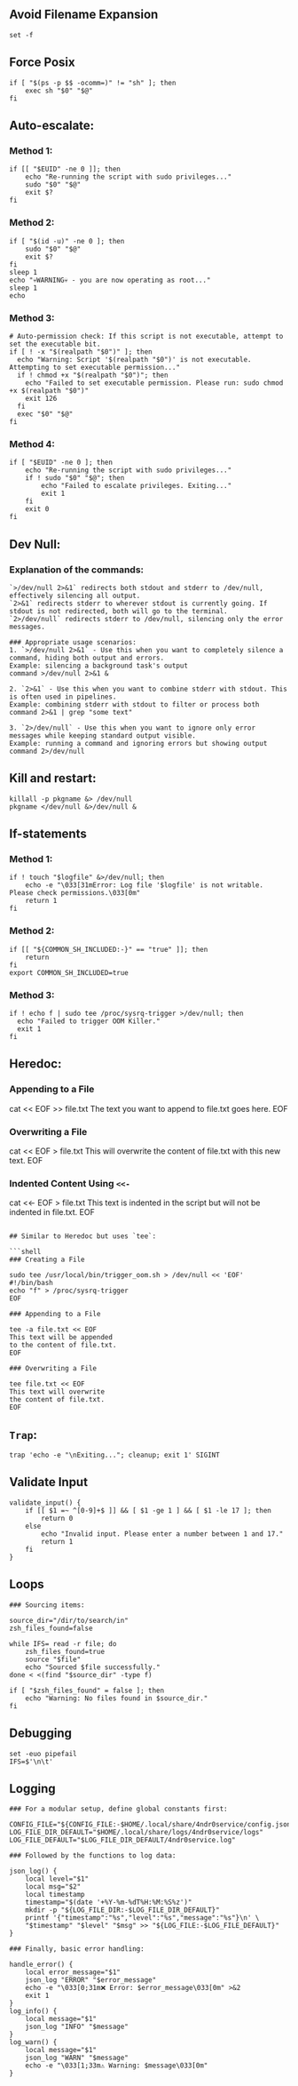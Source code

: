 ## Avoid Filename Expansion

```shell
set -f
```

## Force Posix

```shell
if [ "$(ps -p $$ -ocomm=)" != "sh" ]; then
    exec sh "$0" "$@"
fi
```

## Auto-escalate:

### Method 1:

```shell
if [[ "$EUID" -ne 0 ]]; then
    echo "Re-running the script with sudo privileges..."
    sudo "$0" "$@"
    exit $?
fi
```

### Method 2:

```shell
if [ "$(id -u)" -ne 0 ]; then
    sudo "$0" "$@"
    exit $?
fi
sleep 1
echo "💀WARNING💀 - you are now operating as root..."
sleep 1
echo
```

### Method 3:

```shell
# Auto-permission check: If this script is not executable, attempt to set the executable bit.
if [ ! -x "$(realpath "$0")" ]; then
  echo "Warning: Script '$(realpath "$0")' is not executable. Attempting to set executable permission..."
  if ! chmod +x "$(realpath "$0")"; then
    echo "Failed to set executable permission. Please run: sudo chmod +x $(realpath "$0")"
    exit 126
  fi
  exec "$0" "$@"
fi
```

### Method 4:

```shell
if [ "$EUID" -ne 0 ]; then
    echo "Re-running the script with sudo privileges..."
    if ! sudo "$0" "$@"; then
        echo "Failed to escalate privileges. Exiting..."
        exit 1
    fi
    exit 0
fi
```

## Dev Null:

### Explanation of the commands:
```shell
`>/dev/null 2>&1` redirects both stdout and stderr to /dev/null, effectively silencing all output.
`2>&1` redirects stderr to wherever stdout is currently going. If stdout is not redirected, both will go to the terminal.
`2>/dev/null` redirects stderr to /dev/null, silencing only the error messages.

### Appropriate usage scenarios:
1. `>/dev/null 2>&1` - Use this when you want to completely silence a command, hiding both output and errors.
Example: silencing a background task's output
command >/dev/null 2>&1 &

2. `2>&1` - Use this when you want to combine stderr with stdout. This is often used in pipelines.
Example: combining stderr with stdout to filter or process both
command 2>&1 | grep "some text"

3. `2>/dev/null` - Use this when you want to ignore only error messages while keeping standard output visible.
Example: running a command and ignoring errors but showing output
command 2>/dev/null
```

## Kill and restart:

```shell
killall -p pkgname &> /dev/null
pkgname </dev/null &>/dev/null &
```

## If-statements

### Method 1:

```shell
if ! touch "$logfile" &>/dev/null; then
    echo -e "\033[31mError: Log file '$logfile' is not writable. Please check permissions.\033[0m"
    return 1
fi
```

### Method 2:

```shell
if [[ "${COMMON_SH_INCLUDED:-}" == "true" ]]; then
    return
fi
export COMMON_SH_INCLUDED=true
```

### Method 3:

```shell
if ! echo f | sudo tee /proc/sysrq-trigger >/dev/null; then
  echo "Failed to trigger OOM Killer."
  exit 1
fi
```

## Heredoc:

### Appending to a File

cat << EOF >> file.txt
The text you want
to append to
file.txt goes here.
EOF

### Overwriting a File

cat << EOF > file.txt
This will overwrite
the content of file.txt
with this new text.
EOF

### Indented Content Using `<<-`

cat <<- EOF > file.txt
    This text is indented in the script
    but will not be indented in file.txt.
EOF
```

## Similar to Heredoc but uses `tee`:

```shell
### Creating a File

sudo tee /usr/local/bin/trigger_oom.sh > /dev/null << 'EOF'
#!/bin/bash
echo "f" > /proc/sysrq-trigger
EOF

### Appending to a File

tee -a file.txt << EOF
This text will be appended
to the content of file.txt.
EOF

### Overwriting a File

tee file.txt << EOF
This text will overwrite
the content of file.txt.
EOF
```

## `Trap`:

```shell
trap 'echo -e "\nExiting..."; cleanup; exit 1' SIGINT
```

## Validate Input

```shell
validate_input() {
    if [[ $1 =~ ^[0-9]+$ ]] && [ $1 -ge 1 ] && [ $1 -le 17 ]; then
        return 0
    else
        echo "Invalid input. Please enter a number between 1 and 17."
        return 1
    fi
}
```

## Loops

```shell
### Sourcing items:

source_dir="/dir/to/search/in"
zsh_files_found=false

while IFS= read -r file; do
    zsh_files_found=true
    source "$file"
    echo "Sourced $file successfully."
done < <(find "$source_dir" -type f)

if [ "$zsh_files_found" = false ]; then
    echo "Warning: No files found in $source_dir."
fi
```

## Debugging

```shell
set -euo pipefail
IFS=$'\n\t'
```

## Logging

```shell
### For a modular setup, define global constants first:

CONFIG_FILE="${CONFIG_FILE:-$HOME/.local/share/4ndr0service/config.json}"
LOG_FILE_DIR_DEFAULT="$HOME/.local/share/logs/4ndr0service/logs"
LOG_FILE_DEFAULT="$LOG_FILE_DIR_DEFAULT/4ndr0service.log"

### Followed by the functions to log data:

json_log() {
    local level="$1"
    local msg="$2"
    local timestamp
    timestamp="$(date '+%Y-%m-%dT%H:%M:%S%z')"
    mkdir -p "${LOG_FILE_DIR:-$LOG_FILE_DIR_DEFAULT}"
    printf '{"timestamp":"%s","level":"%s","message":"%s"}\n' \
    "$timestamp" "$level" "$msg" >> "${LOG_FILE:-$LOG_FILE_DEFAULT}"
}

### Finally, basic error handling:

handle_error() {
    local error_message="$1"
    json_log "ERROR" "$error_message"
    echo -e "\033[0;31m❌ Error: $error_message\033[0m" >&2
    exit 1
}
log_info() {
    local message="$1"
    json_log "INFO" "$message"
}
log_warn() {
    local message="$1"
    json_log "WARN" "$message"
    echo -e "\033[1;33m⚠️ Warning: $message\033[0m"
}
```
